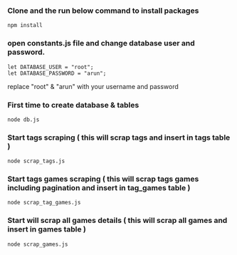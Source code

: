 ### Clone and  the run below command to install packages
```
npm install
```

### open constants.js file and change database user and password.
```
let DATABASE_USER = "root";
let DATABASE_PASSWORD = "arun";
```
replace "root" & "arun" with your username and password

### First time to create database & tables
```
node db.js
```


### Start tags scraping ( this will scrap tags and insert in tags table )
```
node scrap_tags.js
```

### Start tags games scraping ( this will scrap tags games including pagination and insert in tag_games table )
```
node scrap_tag_games.js
```

### Start will scrap all games details ( this will scrap all games and insert in games table )
```
node scrap_games.js
```